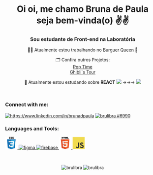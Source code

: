 <h1 align="center"> Oi oi, me chamo Bruna de Paula <br> seja bem-vinda(o) ✌️✌️</h1>
<h3 align="center">Sou estudante de Front-end na Laboratória</h3>
 
<div align="center">
<!-- <p align="center"> <img src="https://komarev.com/ghpvc/?username=brulibra&label=Profile%20views&color=0e75b6&style=flat" alt="brulibra" /> </p> -->

👨‍💻 Atualmente estou trabalhando no [Burguer Queen](https://github.com/Brulibra/sap007-burger-queen-api-client) 🚧
 
 🗂️ Confira outros Projetos:
  <br>[Pop Time](https://github.com/Brulibra/SAP007-social-network)
  <br>[Ghibli`s Tour](https://github.com/Brulibra/SAAP-Ghibli-s-Tour)

📝 Atualmente estou estudando sobre **REACT** <img src="https://user-images.githubusercontent.com/97756820/169338768-b5ba5213-34db-400c-9e9e-a3afaf01e84f.gif" height="30" width="auto"> →→→  <img src="https://user-images.githubusercontent.com/97756820/170291094-1e64f145-d87b-4f87-9dba-4478996fdb85.gif" height="30" width="auto">
</div>




<div style="display: inline_block"><br>
<h3>Connect with me:</h3>
<p>
<a href="https://www.linkedin.com/in/brunadpaula" target="blank"><img align="center" src="https://raw.githubusercontent.com/rahuldkjain/github-profile-readme-generator/master/src/images/icons/Social/linked-in-alt.svg" alt="https://www.linkedin.com/in/brunadpaula" height="30" width="40" /></a>
<a href="https://discord.gg/brulibra #6990" target="blank"><img align="center" src="https://raw.githubusercontent.com/rahuldkjain/github-profile-readme-generator/master/src/images/icons/Social/discord.svg" alt="brulibra #6990" height="30" width="40" /></a>
</p>

<h3>Languages and Tools:</h3>
<p> <a href="https://www.w3schools.com/css/" target="_blank" rel="noreferrer"> <img src="https://raw.githubusercontent.com/devicons/devicon/master/icons/css3/css3-original-wordmark.svg" alt="css3" width="40" height="40"/> </a> <a href="https://www.figma.com/" target="_blank" rel="noreferrer"> <img src="https://www.vectorlogo.zone/logos/figma/figma-icon.svg" alt="figma" width="40" height="40"/> </a> <a href="https://firebase.google.com/" target="_blank" rel="noreferrer"> <img src="https://www.vectorlogo.zone/logos/firebase/firebase-icon.svg" alt="firebase" width="40" height="40"/> </a> <a href="https://www.w3.org/html/" target="_blank" rel="noreferrer"> <img src="https://raw.githubusercontent.com/devicons/devicon/master/icons/html5/html5-original-wordmark.svg" alt="html5" width="40" height="40"/> </a> <a href="https://developer.mozilla.org/en-US/docs/Web/JavaScript" target="_blank" rel="noreferrer"> <img src="https://raw.githubusercontent.com/devicons/devicon/master/icons/javascript/javascript-original.svg" alt="javascript" width="40" height="40"/> </a> </p>
</div>

##

<div style="display: inline_block" align="center"><br>
<img align="center" src="https://github-readme-stats.vercel.app/api?username=brulibra&show_icons=true&locale=en&theme=tokyonight" alt="brulibra" />
<img align="center" src="https://github-readme-streak-stats.herokuapp.com/?user=brulibra&theme=tokyonight" alt="brulibra" />
<div/>

<!-- ![Snake animation](https://github.com/brulibra/brulibra/blob/output/github-contribution-grid-snake.svg) -->
